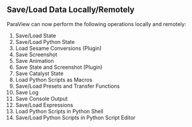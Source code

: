 ## Save/Load Data Locally/Remotely

ParaView can now perform the following operations locally and remotely:

1) Save/Load State
2) Save/Load Python State
3) Load Sesame Conversions (Plugin)
4) Save Screenshot
5) Save Animation
6) Save State and Screenshot (Plugin)
7) Save Catalyst State
8) Load Python Scripts as Macros
9) Save/Load Presets and Transfer Functions
10) Save Log
11) Save Console Output
12) Save/Load Expressions
13) Load Python Scripts in Python Shell
14) Save/Load Python Scripts in Python Script Editor
